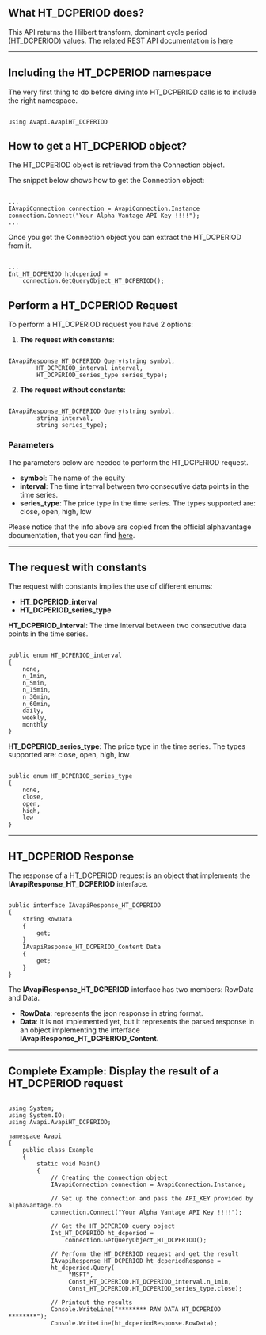 ## What HT_DCPERIOD does?
This API returns the Hilbert transform, dominant cycle period (HT_DCPERIOD) values. The related REST API documentation is [here](https://www.alphavantage.co/documentation/#htdcperiod)  

***
## Including the HT_DCPERIOD namespace
The very first thing to do before diving into HT_DCPERIOD calls is to include the right namespace.  

```

using Avapi.AvapiHT_DCPERIOD

```

## How to get a HT_DCPERIOD object?
The HT_DCPERIOD object is retrieved from the Connection object.  

The snippet below shows how to get the Connection object:
```

...
IAvapiConnection connection = AvapiConnection.Instance
connection.Connect("Your Alpha Vantage API Key !!!!");
...

```
Once you got the Connection object you can extract the HT_DCPERIOD from it.
```

...
Int_HT_DCPERIOD htdcperiod = 
	connection.GetQueryObject_HT_DCPERIOD();

```

## Perform a HT_DCPERIOD Request
To perform a HT_DCPERIOD request you have 2 options:
1. **The request with constants**:

```

IAvapiResponse_HT_DCPERIOD Query(string symbol,
		HT_DCPERIOD_interval interval,
		HT_DCPERIOD_series_type series_type);

```  

2. **The request without constants**:

```

IAvapiResponse_HT_DCPERIOD Query(string symbol,
		string interval,
		string series_type);

```  

### Parameters
The parameters below are needed to perform the HT_DCPERIOD request.  
* **symbol**: The name of the equity
* **interval**: The time interval between two consecutive data points in the time series.
* **series_type**: The price type in the time series. The types supported are: close, open, high, low

Please notice that the info above are copied from the official alphavantage documentation, that you can find [here](https://www.alphavantage.co/documentation/).  

***
## The request with constants
The request with constants implies the use of different enums:
* **HT_DCPERIOD_interval**
* **HT_DCPERIOD_series_type**

**HT_DCPERIOD_interval**: The time interval between two consecutive data points in the time series.
```  

public enum HT_DCPERIOD_interval
{
	none,
	n_1min,
	n_5min,
	n_15min,
	n_30min,
	n_60min,
	daily,
	weekly,
	monthly
}

```  
**HT_DCPERIOD_series_type**: The price type in the time series. The types supported are: close, open, high, low
```  

public enum HT_DCPERIOD_series_type
{
	none,
	close,
	open,
	high,
	low
}

```  
  

***
## HT_DCPERIOD Response
The response of a HT_DCPERIOD request is an object that implements the **IAvapiResponse_HT_DCPERIOD** interface.
```

public interface IAvapiResponse_HT_DCPERIOD
{
    string RowData
    {
        get;
    }
    IAvapiResponse_HT_DCPERIOD_Content Data
    {
        get;
    }
}

```
The **IAvapiResponse_HT_DCPERIOD** interface has two members: RowData and Data.
* **RowData**: represents the json response in string format.
* **Data**: it is not implemented yet, but it represents the parsed response in an object implementing the interface **IAvapiResponse_HT_DCPERIOD_Content**.
  

***
## Complete Example: Display the result of a HT_DCPERIOD request
```

using System;
using System.IO;
using Avapi.AvapiHT_DCPERIOD;

namespace Avapi
{
    public class Example
    {
        static void Main()
        {
            // Creating the connection object
            IAvapiConnection connection = AvapiConnection.Instance;

            // Set up the connection and pass the API_KEY provided by alphavantage.co
            connection.Connect("Your Alpha Vantage API Key !!!!");

            // Get the HT_DCPERIOD query object
            Int_HT_DCPERIOD ht_dcperiod =
                connection.GetQueryObject_HT_DCPERIOD();

            // Perform the HT_DCPERIOD request and get the result
            IAvapiResponse_HT_DCPERIOD ht_dcperiodResponse = 
            ht_dcperiod.Query(
                 "MSFT",
                 Const_HT_DCPERIOD.HT_DCPERIOD_interval.n_1min,
                 Const_HT_DCPERIOD.HT_DCPERIOD_series_type.close);

            // Printout the results
            Console.WriteLine("******** RAW DATA HT_DCPERIOD ********");
            Console.WriteLine(ht_dcperiodResponse.RowData);

```
